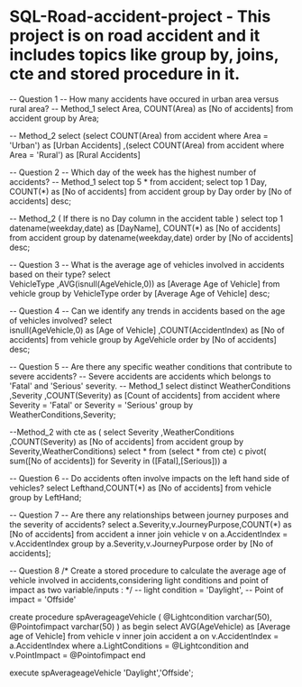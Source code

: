 # SQL-Road-accident-project - This project is on road accident and it includes topics like group by, joins, cte and stored procedure in it.













































-- Question 1
-- How many accidents have occured in urban area versus rural area?
-- Method_1
select
Area,
COUNT(Area) as [No of accidents]
from accident
group by Area;

-- Method_2
select (select COUNT(Area) from accident where Area = 'Urban') as [Urban Accidents]
,(select COUNT(Area) from accident where Area = 'Rural') as [Rural Accidents]

-- Question 2
-- Which day of the week has the highest number of accidents?
-- Method_1
select top 5 * from accident;
select top 1 
Day,
COUNT(*) as [No of accidents]
from accident
group by Day
order by [No of accidents] desc;

-- Method_2 ( If there is no Day column in the accident table )
select top 1
datename(weekday,date) as [DayName],
COUNT(*) as [No of accidents]
from accident
group by datename(weekday,date)
order by [No of accidents] desc;

-- Question 3
-- What is the average age of vehicles involved in accidents based on their type?
select  
VehicleType
,AVG(isnull(AgeVehicle,0)) as [Average Age of Vehicle]
from vehicle
group by VehicleType
order by [Average Age of Vehicle] desc;

-- Question 4
-- Can we identify any trends in accidents based on the age of vehicles involved?
select  
isnull(AgeVehicle,0) as [Age of Vehicle]
,COUNT(AccidentIndex) as [No of accidents]
from vehicle
group by AgeVehicle 
order by [No of accidents] desc;

-- Question 5
-- Are there any specific weather conditions that contribute to severe accidents?
-- Severe accidents are accidents which belongs to 'Fatal' and 'Serious' severity.
-- Method_1
select distinct
WeatherConditions
,Severity
,COUNT(Severity) as [Count of accidents]
from accident
where Severity = 'Fatal' or Severity = 'Serious'
group by WeatherConditions,Severity;

--Method_2
with cte as
(
select 
Severity
,WeatherConditions
,COUNT(Severity) as [No of accidents]
from accident
group by Severity,WeatherConditions)
select * from 
(select * from cte) c
pivot( sum([No of accidents]) for Severity in ([Fatal],[Serious])) a

-- Question 6
-- Do accidents often involve impacts on the left hand side of vehicles?
select Lefthand,COUNT(*) as [No of accidents]
from vehicle
group by LeftHand;

-- Question 7
-- Are there any relationships between journey purposes and the severity of accidents?
select a.Severity,v.JourneyPurpose,COUNT(*) as [No of accidents]
from accident a inner join vehicle v
on a.AccidentIndex = v.AccidentIndex
group by a.Severity,v.JourneyPurpose
order by [No of accidents];

-- Question 8
/* Create a stored procedure to calculate the average age of vehicle involved in accidents,considering light conditions
   and point of impact as two variable/inputs : */
   -- light condition = 'Daylight',
   -- Point of impact = 'Offside'

create procedure spAverageageVehicle
(
@Lightcondition varchar(50),
@Pointofimpact varchar(50)
)
as 
begin 
select AVG(AgeVehicle) as [Average age of Vehicle] 
from vehicle v inner join accident a
on v.AccidentIndex = a.AccidentIndex
where a.LightConditions = @Lightcondition
and v.PointImpact = @Pointofimpact
end
   
execute spAverageageVehicle 'Daylight','Offside';


